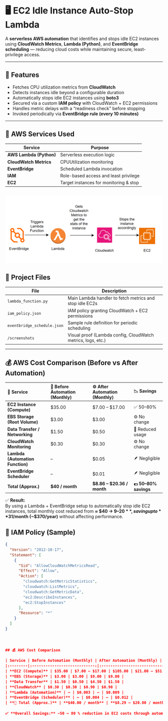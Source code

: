 # 🖥️ EC2 Idle Instance Auto-Stop Lambda
 
A **serverless AWS automation** that identifies and stops idle EC2 instances using **CloudWatch Metrics**, **Lambda (Python)**, and **EventBridge scheduling** — reducing cloud costs while maintaining secure, least-privilege access.
 
---
 
## 🚀 Features
 
- Fetches CPU utilization metrics from **CloudWatch**
- Detects instances idle beyond a configurable duration
- Automatically stops idle EC2 instances using **boto3**
- Secured via a custom **IAM policy** with CloudWatch + EC2 permissions
- Handles metric delays with a “readiness check” before stopping
- Invoked periodically via **EventBridge rule (every 10 minutes)**
 
---
 
## 🧠 AWS Services Used
 
| Service | Purpose |
|----------|----------|
| **AWS Lambda (Python)** | Serverless execution logic |
| **CloudWatch Metrics** | CPUUtilization monitoring |
| **EventBridge** | Scheduled Lambda invocation |
| **IAM** | Role-based access and least privilege |
| **EC2** | Target instances for monitoring & stop |

![Architecture Diagram](screenshots/architecture-diagram.png) 
---
 
## 📂 Project Files
 
| File | Description |
|------|--------------|
| `lambda_function.py` | Main Lambda handler to fetch metrics and stop idle EC2s |
| `iam_policy.json` | IAM policy granting CloudWatch + EC2 permissions |
| `eventbridge_schedule.json` | Sample rule definition for periodic scheduling |
| `/screenshots` | Visual proof (Lambda config, CloudWatch metrics, logs, etc.) |
 
---

## 💰 AWS Cost Comparison (Before vs After Automation)
 
| 🧩 Service | 💸 Before Automation (Monthly) | ⚙️ After Automation (Monthly) | 📉 Savings |
|:------------|:-------------------------------|:-------------------------------|:------------|
| **EC2 Instance (Compute)** | $35.00 | $7.00 – $17.00 | ✅ 50–80% |
| **EBS Storage (Root Volume)** | $3.00 | $3.00 | ⚙️ No change |
| **Data Transfer / Networking** | $1.50 | $0.50 | 🔻 Reduced usage |
| **CloudWatch Monitoring** | $0.30 | $0.30 | ⚙️ No change |
| **Lambda (Automation Function)** | – | $0.05 | 🪶 Negligible |
| **EventBridge Scheduler** | – | $0.01 | 🪶 Negligible |
| **Total (Approx.)** | **$40 / month** | **$8.86 – $20.36 / month** | **💵 50–80% savings** |
 
✅ **Result:**  
By using a Lambda + EventBridge setup to automatically stop idle EC2 instances, total monthly cost reduced from **≈ $40 → $9–20**,  
saving up to **$31/month (~$370/year)** without affecting performance.

## 🧩 IAM Policy (Sample)
 
```json
{
  "Version": "2012-10-17",
  "Statement": [
    {
      "Sid": "AllowCloudWatchMetricsRead",
      "Effect": "Allow",
      "Action": [
        "cloudwatch:GetMetricStatistics",
        "cloudwatch:ListMetrics",
        "cloudwatch:GetMetricData",
        "ec2:DescribeInstances",
        "ec2:StopInstances"
      ],
      "Resource": "*"
    }
  ]
}



## 💰 AWS Cost Comparison
 
| Service | Before Automation (Monthly) | After Automation (Monthly) | Quarterly (Before) | Quarterly (After) |
|:--------|:----------------------------:|:---------------------------:|:------------------:|:-----------------:|
| **EC2 (Compute)** | $35.00 | $7.00 – $17.00 | $105.00 | $21.00 – $51.00 |
| **EBS (Storage)** | $3.00 | $3.00 | $9.00 | $9.00 |
| **Data Transfer** | $1.50 | $0.50 | $4.50 | $1.50 |
| **CloudWatch** | $0.30 | $0.30 | $0.90 | $0.90 |
| **Lambda (Automation)** | – | $0.003 | – | $0.009 |
| **EventBridge (Scheduler)** | – | $0.004 | – | $0.012 |
| **🧾 Total (Approx.)** | **$40.00 / month** | **$8.29 – $20.80 / month** | **$120.00 / quarter** | **$24.87 – $62.40 / quarter** |
 
✅ **Overall Savings:** ~50 – 80 % reduction in EC2 costs through automated idle-stop using AWS Lambda + EventBridge.

